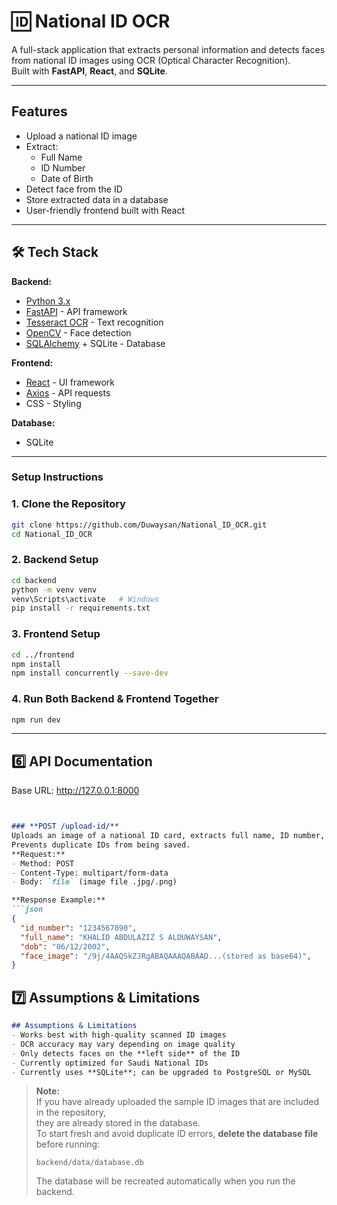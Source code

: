 # 🆔 National ID OCR

A full-stack application that extracts personal information and detects faces from national ID images using OCR (Optical Character Recognition).  
Built with **FastAPI**, **React**, and **SQLite**.

---

## Features
- Upload a national ID image
- Extract:
  - Full Name
  - ID Number
  - Date of Birth
- Detect face from the ID
- Store extracted data in a database
- User-friendly frontend built with React

---

## 🛠 Tech Stack

**Backend:**
- [Python 3.x](https://www.python.org/)
- [FastAPI](https://fastapi.tiangolo.com/) - API framework
- [Tesseract OCR](https://github.com/tesseract-ocr/tesseract) - Text recognition
- [OpenCV](https://opencv.org/) - Face detection
- [SQLAlchemy](https://www.sqlalchemy.org/) + SQLite - Database

**Frontend:**
- [React](https://react.dev/) - UI framework
- [Axios](https://axios-http.com/) - API requests
- CSS - Styling

**Database:**
- SQLite
---

### Setup Instructions

### 1. Clone the Repository
```bash
git clone https://github.com/Duwaysan/National_ID_OCR.git
cd National_ID_OCR
```
### 2. Backend Setup
```bash
cd backend
python -m venv venv
venv\Scripts\activate   # Windows
pip install -r requirements.txt
```
### 3. Frontend Setup
```bash
cd ../frontend
npm install
npm install concurrently --save-dev
```
### 4. Run Both Backend & Frontend Together
```bash
npm run dev
```

---

## **6️⃣ API Documentation**
Base URL: http://127.0.0.1:8000

```md


### **POST /upload-id/**
Uploads an image of a national ID card, extracts full name, ID number, date of birth, and detects the face.
Prevents duplicate IDs from being saved.
**Request:**
- Method: POST
- Content-Type: multipart/form-data
- Body: `file` (image file .jpg/.png)

**Response Example:**
```json
{
  "id_number": "1234567890",
  "full_name": "KHALID ABDULAZIZ S ALDUWAYSAN",
  "dob": "06/12/2002",
  "face_image": "/9j/4AAQSkZJRgABAQAAAQABAAD...(stored as base64)",  
}
```

## **7️⃣ Assumptions & Limitations**
```md
## Assumptions & Limitations
- Works best with high-quality scanned ID images
- OCR accuracy may vary depending on image quality
- Only detects faces on the **left side** of the ID
- Currently optimized for Saudi National IDs
- Currently uses **SQLite**; can be upgraded to PostgreSQL or MySQL
```

> **Note:**  
> If you have already uploaded the sample ID images that are included in the repository,  
> they are already stored in the database.  
> To start fresh and avoid duplicate ID errors, **delete the database file** before running:
> ```
> backend/data/database.db
> ```
> The database will be recreated automatically when you run the backend.
